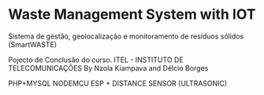 # Waste Management System with IOT
Sistema de gestão, geolocalização e monitoramento de resíduos sólidos (SmartWASTE)


Pojecto de Conclusão do curso.
ITEL - INSTITUTO DE TELECOMUNICAÇÕES
By Nzola Kiampava and Délcio Borges

PHP+MYSQL NODEMCU ESP + DISTANCE SENSOR (ULTRASONIC)
